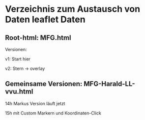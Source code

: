 # Verzeichnis zum Austausch von Daten leaflet Daten

## Root-html: MFG.html

Versionen: 

v1:  Start hier

v2:  Stern -> overlay

## Gemeinsame Versionen: MFG-Harald-LL-vvu.html

14h Markus Version läuft jetzt

15h mit Custom Markern und Koordinaten-Click
